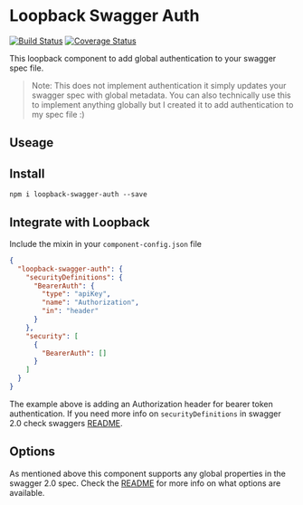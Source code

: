 # Loopback Swagger Auth

[![Build Status](https://travis-ci.com/Danwakeem/loopback-swagger-auth.svg?branch=master)](https://travis-ci.com/Danwakeem/loopback-swagger-auth)
[![Coverage Status](https://coveralls.io/repos/github/Danwakeem/loopback-swagger-auth/badge.svg?branch=master)](https://coveralls.io/github/Danwakeem/loopback-swagger-auth?branch=master)

This loopback component to add global authentication to your swagger spec file.

> Note: This does not implement authentication it simply updates your swagger spec with global metadata. You can also technically use this to implement anything globally but I created it to add authentication to my spec file :)

## Useage

## Install
`npm i loopback-swagger-auth --save`

## Integrate with Loopback
Include the mixin in your `component-config.json` file

```json
{
  "loopback-swagger-auth": {
    "securityDefinitions": {
      "BearerAuth": {
        "type": "apiKey",
        "name": "Authorization",
        "in": "header"
      }
    },
    "security": [
      {
        "BearerAuth": []
      }
    ]
  }
}
```

The example above is adding an Authorization header for bearer token authentication. If you need more info on `securityDefinitions` in swagger 2.0 check swaggers [README](https://github.com/OAI/OpenAPI-Specification/blob/master/versions/2.0.md#security-definitions-object).


## Options
As mentioned above this component supports any global properties in the swagger 2.0 spec. Check the [README](https://github.com/OAI/OpenAPI-Specification/blob/master/versions/2.0.md) for more info on what options are available.
